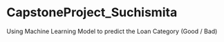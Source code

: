 # CapstoneProject_Suchismita
 Using Machine Learning Model to predict the Loan Category (Good / Bad)

